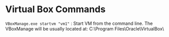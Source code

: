 # Virtual Box Commands #

`VBoxManage.exe startvm "vm1"` : Start VM from the command line. The VBoxManage will be usually located at: C:\Program Files\Oracle\VirtualBox\

